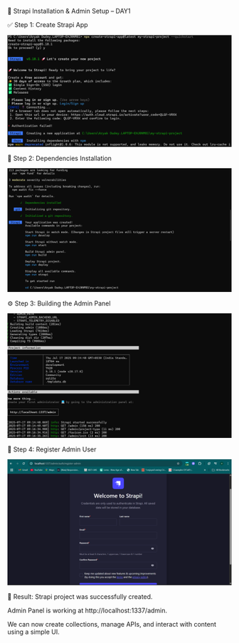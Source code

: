 📄 Strapi Installation & Admin Setup – DAY1

✅ Step 1: Create Strapi App

![Step 1](Screenshots/step1-create.png)

🔄 Step 2: Dependencies Installation

![Step 2](Screenshots/step2-install.png)

⚙️ Step 3: Building the Admin Panel

![Step 3](Screenshots/step3-build.png)

👤 Step 4: Register Admin User

![Step 4](Screenshots/step4-register.png)

🧪 Result:
Strapi project was successfully created.

Admin Panel is working at http://localhost:1337/admin.

We can now create collections, manage APIs, and interact with content using a simple UI.